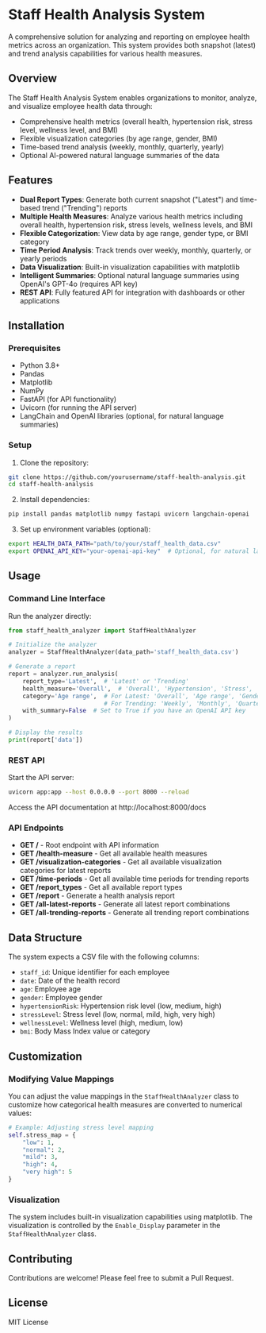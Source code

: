 # Staff Health Analysis System

A comprehensive solution for analyzing and reporting on employee health metrics across an organization. This system provides both snapshot (latest) and trend analysis capabilities for various health measures.

## Overview

The Staff Health Analysis System enables organizations to monitor, analyze, and visualize employee health data through:
- Comprehensive health metrics (overall health, hypertension risk, stress level, wellness level, and BMI)
- Flexible visualization categories (by age range, gender, BMI)
- Time-based trend analysis (weekly, monthly, quarterly, yearly)
- Optional AI-powered natural language summaries of the data

## Features

- **Dual Report Types**: Generate both current snapshot ("Latest") and time-based trend ("Trending") reports
- **Multiple Health Measures**: Analyze various health metrics including overall health, hypertension risk, stress levels, wellness levels, and BMI
- **Flexible Categorization**: View data by age range, gender type, or BMI category
- **Time Period Analysis**: Track trends over weekly, monthly, quarterly, or yearly periods
- **Data Visualization**: Built-in visualization capabilities with matplotlib
- **Intelligent Summaries**: Optional natural language summaries using OpenAI's GPT-4o (requires API key)
- **REST API**: Fully featured API for integration with dashboards or other applications

## Installation

### Prerequisites
- Python 3.8+
- Pandas
- Matplotlib
- NumPy
- FastAPI (for API functionality)
- Uvicorn (for running the API server)
- LangChain and OpenAI libraries (optional, for natural language summaries)

### Setup

1. Clone the repository:
```bash
git clone https://github.com/yourusername/staff-health-analysis.git
cd staff-health-analysis
```

2. Install dependencies:
```bash
pip install pandas matplotlib numpy fastapi uvicorn langchain-openai
```

3. Set up environment variables (optional):
```bash
export HEALTH_DATA_PATH="path/to/your/staff_health_data.csv"
export OPENAI_API_KEY="your-openai-api-key"  # Optional, for natural language summaries
```

## Usage

### Command Line Interface

Run the analyzer directly:

```python
from staff_health_analyzer import StaffHealthAnalyzer

# Initialize the analyzer
analyzer = StaffHealthAnalyzer(data_path='staff_health_data.csv')

# Generate a report
report = analyzer.run_analysis(
    report_type='Latest',  # 'Latest' or 'Trending'
    health_measure='Overall',  # 'Overall', 'Hypertension', 'Stress', 'Wellness', 'BMI'
    category='Age range',  # For Latest: 'Overall', 'Age range', 'Gender type', 'BMI'
                           # For Trending: 'Weekly', 'Monthly', 'Quarterly', 'Yearly'
    with_summary=False  # Set to True if you have an OpenAI API key
)

# Display the results
print(report['data'])
```

### REST API

Start the API server:

```bash
uvicorn app:app --host 0.0.0.0 --port 8000 --reload
```

Access the API documentation at http://localhost:8000/docs

### API Endpoints

- **GET /** - Root endpoint with API information
- **GET /health-measure** - Get all available health measures
- **GET /visualization-categories** - Get all available visualization categories for latest reports
- **GET /time-periods** - Get all available time periods for trending reports
- **GET /report_types** - Get all available report types
- **GET /report** - Generate a health analysis report
- **GET /all-latest-reports** - Generate all latest report combinations
- **GET /all-trending-reports** - Generate all trending report combinations

## Data Structure

The system expects a CSV file with the following columns:
- `staff_id`: Unique identifier for each employee
- `date`: Date of the health record
- `age`: Employee age
- `gender`: Employee gender
- `hypertensionRisk`: Hypertension risk level (low, medium, high)
- `stressLevel`: Stress level (low, normal, mild, high, very high)
- `wellnessLevel`: Wellness level (high, medium, low)
- `bmi`: Body Mass Index value or category

## Customization

### Modifying Value Mappings

You can adjust the value mappings in the `StaffHealthAnalyzer` class to customize how categorical health measures are converted to numerical values:

```python
# Example: Adjusting stress level mapping
self.stress_map = {
    "low": 1,
    "normal": 2,
    "mild": 3,
    "high": 4,
    "very high": 5
}
```

### Visualization

The system includes built-in visualization capabilities using matplotlib. The visualization is controlled by the `Enable_Display` parameter in the `StaffHealthAnalyzer` class.

## Contributing

Contributions are welcome! Please feel free to submit a Pull Request.

## License

MIT License